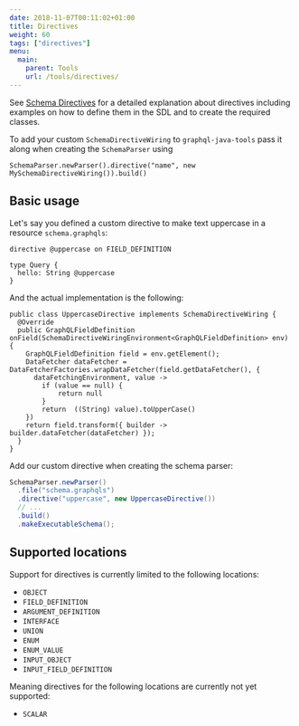 ```yaml
---
date: 2018-11-07T00:11:02+01:00
title: Directives
weight: 60
tags: ["directives"]
menu:
  main:
    parent: Tools
    url: /tools/directives/
---
```


See [Schema Directives](https://www.graphql-java.com/documentation/v11/sdl-directives/)
for a detailed explanation about directives including examples on how to define
them in the SDL and to create the required classes.

To add your custom `SchemaDirectiveWiring` to `graphql-java-tools` pass it along
when creating the `SchemaParser` using

```
SchemaParser.newParser().directive("name", new MySchemaDirectiveWiring()).build()
```

## Basic usage
Let's say you defined a custom directive to make text uppercase in a resource `schema.graphqls`:
```
directive @uppercase on FIELD_DEFINITION

type Query {
  hello: String @uppercase
}
```

And the actual implementation is the following:
```
public class UppercaseDirective implements SchemaDirectiveWiring {
  @Override
  public GraphQLFieldDefinition onField(SchemaDirectiveWiringEnvironment<GraphQLFieldDefinition> env) {
    GraphQLFieldDefinition field = env.getElement();
    DataFetcher dataFetcher = DataFetcherFactories.wrapDataFetcher(field.getDataFetcher(), {
      dataFetchingEnvironment, value ->
        if (value == null) {
            return null
        }
        return  ((String) value).toUpperCase()
    })
    return field.transform({ builder -> builder.dataFetcher(dataFetcher) });
  }
}
```

Add our custom directive when creating the schema parser:
```java
SchemaParser.newParser()
  .file("schema.graphqls")
  .directive("uppercase", new UppercaseDirective())
  // ...
  .build()
  .makeExecutableSchema();
```

## Supported locations
Support for directives is currently limited to the following locations:

* `OBJECT`
* `FIELD_DEFINITION`
* `ARGUMENT_DEFINITION`
* `INTERFACE`
* `UNION`
* `ENUM`
* `ENUM_VALUE`
* `INPUT_OBJECT`
* `INPUT_FIELD_DEFINITION`

Meaning directives for the following locations are currently not yet supported:

* `SCALAR`
